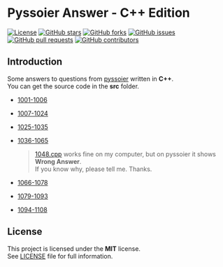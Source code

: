 # Pyssoier Answer - C++ Edition
[![License](https://img.shields.io/github/license/romeoahmed/pyssoier_answer_cpp)](https://github.com/romeoahmed/pyssoier_answer_cpp/blob/main/LICENSE)
[![GitHub stars](https://img.shields.io/github/stars/romeoahmed/pyssoier_answer_cpp)](https://github.com/romeoahmed/pyssoier_answer_py/stargazers)
[![GitHub forks](https://img.shields.io/github/forks/romeoahmed/pyssoier_answer_cpp)](https://github.com/romeoahmed/pyssoier_answer_py/forks)
[![GitHub issues](https://img.shields.io/github/issues/romeoahmed/pyssoier_answer_cpp)](https://github.com/romeoahmed/pyssoier_answer_py/issues)
[![GitHub pull requests](https://img.shields.io/github/issues-pr/romeoahmed/pyssoier_answer_cpp)](https://github.com/romeoahmed/pyssoier_answer_py/pulls)
[![GitHub contributors](https://img.shields.io/github/contributors/romeoahmed/pyssoier_answer_cpp)](https://github.com/romeoahmed/pyssoier_answer_cpp/graphs/contributors)

## Introduction
Some answers to questions from [pyssoier](http://py.ssoier.cn:7077/) written in **C++**.  
You can get the source code in the **src** folder.   
- [1001-1006](https://github.com/romeoahmed/pyssoier_answer_cpp/tree/main/src/1001-1006)

- [1007-1024](https://github.com/romeoahmed/pyssoier_answer_cpp/tree/main/src/1007-1024)

- [1025-1035](https://github.com/romeoahmed/pyssoier_answer_cpp/tree/main/src/1025-1035)

- [1036-1065](https://github.com/romeoahmed/pyssoier_answer_cpp/tree/main/src/1036-1065)
    > [1048.cpp](https://github.com/romeoahmed/pyssoier_answer_cpp/tree/main/src/1036-1065/1048.cpp) works fine on my computer, but on pyssoier it shows **Wrong Answer**.  
    > If you know why, please tell me. Thanks.

- [1066-1078](https://github.com/romeoahmed/pyssoier_answer_cpp/tree/main/src/1066-1078)

- [1079-1093](https://github.com/romeoahmed/pyssoier_answer_cpp/tree/main/src/1079-1093)

- [1094-1108](https://github.com/romeoahmed/pyssoier_answer_cpp/tree/main/src/1094-1108)
  
## License
This project is licensed under the **MIT** license.  
See [LICENSE](https://github.com/romeoahmed/pyssoier_answer_cpp/tree/main/LICENSE) file for full information.
